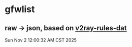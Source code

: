 # gfwlist
## raw -> json, based on [v2ray-rules-dat](https://github.com/Loyalsoldier/v2ray-rules-dat)
Sun Nov  2 12:00:32 AM CST 2025

